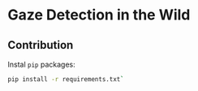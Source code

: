 # Gaze Detection in the Wild

## Contribution

Instal `pip` packages:

```bash
pip install -r requirements.txt`
```